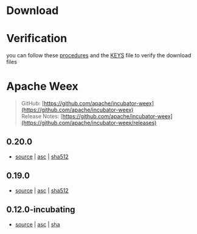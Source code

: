 # Download

# Verification
 you can follow these [procedures](https://www.apache.org/dyn/closer.cgi#verify) and the [KEYS](https://dist.apache.org/repos/dist/dev/incubator/weex/KEYS) file to verify the download files


# Apache Weex
> GitHub: [https://github.com/apache/incubator-weex](https://github.com/apache/incubator-weex)    
> Release Notes: [https://github.com/apache/incubator-weex](https://github.com/apache/incubator-weex/releases)

## 0.20.0
- [source](https://dist.apache.org/repos/dist/dev/incubator/weex/0.20.0/RC1/apache-weex-incubating-0.20.0-RC1-src.tar.gz) | [asc](https://dist.apache.org/repos/dist/dev/incubator/weex/0.20.0/RC1/apache-weex-incubating-0.20.0-RC1-src.tar.gz.asc) | [sha512](https://dist.apache.org/repos/dist/dev/incubator/weex/0.20.0/RC1/apache-weex-incubating-0.20.0-RC1-src.tar.gz.sha512)

## 0.19.0
- [source](https://dist.apache.org/repos/dist/dev/incubator/weex/0.19.0/RC4/apache-weex-incubating-0.19.0-RC4-src.tar.gz) | [asc](https://dist.apache.org/repos/dist/dev/incubator/weex/0.19.0/RC4/apache-weex-incubating-0.19.0-RC4-src.tar.gz.asc) | [sha512](https://dist.apache.org/repos/dist/dev/incubator/weex/0.19.0/RC4/apache-weex-incubating-0.19.0-RC4-src.tar.gz.sha512)

## 0.12.0-incubating
- [source](https://dist.apache.org/repos/dist/dev/incubator/weex/0.12.0-incubating/RC5/apache-weex-incubating-0.12.0-src.tar.gz) | [asc](https://dist.apache.org/repos/dist/dev/incubator/weex/0.12.0-incubating/RC0/apache-weex-0.12.0-src.tar.gz.asc) | [sha](https://dist.apache.org/repos/dist/dev/incubator/weex/0.12.0-incubating/RC5/apache-weex-incubating-0.12.0-src.tar.gz.sha)






